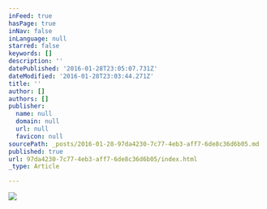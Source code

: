 ```yaml
---
inFeed: true
hasPage: true
inNav: false
inLanguage: null
starred: false
keywords: []
description: ''
datePublished: '2016-01-28T23:05:07.731Z'
dateModified: '2016-01-28T23:03:44.271Z'
title: ''
author: []
authors: []
publisher:
  name: null
  domain: null
  url: null
  favicon: null
sourcePath: _posts/2016-01-28-97da4230-7c77-4eb3-aff7-6de8c36d6b05.md
published: true
url: 97da4230-7c77-4eb3-aff7-6de8c36d6b05/index.html
_type: Article

---
```

![](https://the-grid-user-content.s3-us-west-2.amazonaws.com/e368dffd-b97a-40fe-8200-e6e65eb1befa.jpg)